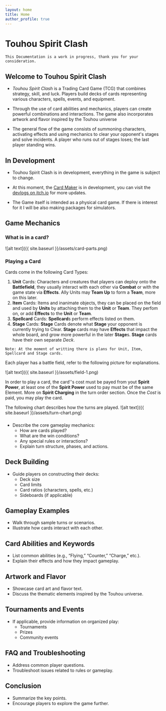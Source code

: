 ```yaml
---
layout: home
title: Home
author_profile: true
---
```


# Touhou Spirit Clash
```
This Documentation is a work in progress, thank you for your consideration.
```
## Welcome to Touhou Spirit Clash
- *Touhou Spirit Clash* is a Trading Card Game (TCG) that combines strategy, skill, and luck. Players build decks of cards representing various characters, spells, events, and equipment.

- Through the use of card abilities and mechanics, players can create powerful combinations and interactions. The game also incorporates artwork and flavor inspired by the Touhou universe

- The general flow of the game consists of summoning characters, activating effects and using mechanics to clear your opponent's stages and solve incidents. A player who runs out of stages loses; the last player standing wins.

## In Development

- Touhou Spirit Clash is in development, everything in the game is subject to change.

- At this moment, the [Card Maker](https://immac.itch.io/touhou-tcg-maker) is in development, you can visit the [devlogs on itch.io](https://immac.itch.io/touhou-tcg-maker) for more updates.

- The Game itself is intended as a physical card game. If there is interest for it I will be also making packages for simulators.

## Game Mechanics
### What is in a card?
![alt text]({{ site.baseurl }}/assets/card-parts.png)

### Playing a Card
Cards come in the following Card Types:
1. **Unit** Cards: Characters and creatures that players can deploy onto the **Battlefield**, they usually interact with each other via **Combat** or with the game state via **Effects**. Ally Units may **Team Up** to form a **Team**, more on this later.
2. **Item** Cards: Items and inanimate objects, they can be placed on the field and used by **Units** by attaching them to the **Unit** or **Team**. They perfom on, or add **Effects** to the **Unit** or **Team**.
3. **Spellcard** Cards: **Spellcard**s perform effects listed on them.
4. **Stage** Cards: **Stage** Cards denote what **Stage** your opponent is currently trying to Clear. **Stage** cards may have **Effects** that impact the whole board, and grow more powerful in the later **Stage**s. **Stage** cards have their own separate *Deck*.

```
Note: At the moment of writting there is plans for Unit, Item, Spellcard and Stage cards.
```
Each player has a battle field, refer to the following picture for explanations.

![alt text]({{ site.baseurl }}/assets/field-1.png)
 
In order to play a card, the card''s cost must be payed from yout **Spirit Power**, at least one of the **Spirit Power** used to pay must be of the same Element. More on **Spirit Charging** in the turn order section. Once the *Cost* is paid, you may play the card.

The following chart describes how the turns are played.
![alt text]({{ site.baseurl }}/assets/turn-chart.png)

###
- Describe the core gameplay mechanics:
    - How are cards played?
    - What are the win conditions?
    - Any special rules or interactions?
    - Explain turn structure, phases, and actions.

## Deck Building
- Guide players on constructing their decks:
    - Deck size
    - Card limits
    - Card ratios (characters, spells, etc.)
    - Sideboards (if applicable)

## Gameplay Examples
- Walk through sample turns or scenarios.
- Illustrate how cards interact with each other.

## Card Abilities and Keywords
- List common abilities (e.g., “Flying,” “Counter,” “Charge,” etc.).
- Explain their effects and how they impact gameplay.

## Artwork and Flavor
- Showcase card art and flavor text.
- Discuss the thematic elements inspired by the Touhou universe.

## Tournaments and Events
- If applicable, provide information on organized play:
    - Tournaments
    - Prizes
    - Community events

## FAQ and Troubleshooting
- Address common player questions.
- Troubleshoot issues related to rules or gameplay.

## Conclusion
- Summarize the key points.
- Encourage players to explore the game further.
